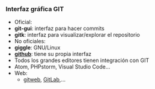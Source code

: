 ### Interfaz gráfica GIT

* Oficial:
 * **git-gui**: interfaz para hacer commits
 * **gitk**: interfaz para visualizar/explorar el repositorio
* No oficiales:
 * **giggle**: GNU/Linux
 * **[github](https://desktop.github.com/)**: tiene su propia interfaz
* Todos los grandes editores tienen integración con GIT
 * Atom, PHPstorm, Visual Studio Code...
* Web:
  * [gitweb](https://github.com/git/git/tree/master/gitweb), [GitLab](https://about.gitlab.com/),...
